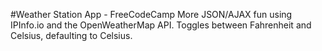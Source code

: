 #Weather Station App - FreeCodeCamp
More JSON/AJAX fun using IPInfo.io and the OpenWeatherMap API.
Toggles between Fahrenheit and Celsius, defaulting to Celsius.
